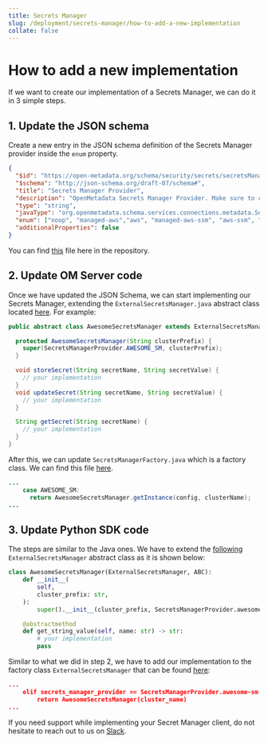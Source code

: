 ```yaml
---
title: Secrets Manager
slug: /deployment/secrets-manager/how-to-add-a-new-implementation
collate: false
---
```


# How to add a new implementation

If we want to create our implementation of a Secrets Manager, we can do it in 3 simple steps.

## 1. Update the JSON schema

Create a new entry in the JSON schema definition of the Secrets Manager provider inside the `enum` property. 

```json
{
  "$id": "https://open-metadata.org/schema/security/secrets/secretsManagerProvider.json",
  "$schema": "http://json-schema.org/draft-07/schema#",
  "title": "Secrets Manager Provider",
  "description": "OpenMetadata Secrets Manager Provider. Make sure to configure the same secrets manager providers as the ones configured on the OpenMetadata server.",
  "type": "string",
  "javaType": "org.openmetadata.schema.services.connections.metadata.SecretsManagerProvider",
  "enum": ["noop", "managed-aws","aws", "managed-aws-ssm", "aws-ssm", "in-memory", "awesome-sm"],
  "additionalProperties": false
}
```

You can find [this](https://github.com/open-metadata/OpenMetadata/blob/main/openmetadata-spec/src/main/resources/json/schema/security/secrets/secretsManagerProvider.json) file here in the repository.

## 2. Update OM Server code

Once we have updated the JSON Schema, we can start implementing our Secrets Manager, extending the `ExternalSecretsManager.java` abstract class located [here](https://github.com/open-metadata/OpenMetadata/blob/main/openmetadata-service/src/main/java/org/openmetadata/service/secrets/ExternalSecretsManager.java). For example:

```java
public abstract class AwesomeSecretsManager extends ExternalSecretsManager {

  protected AwesomeSecretsManager(String clusterPrefix) {
    super(SecretsManagerProvider.AWESOME_SM, clusterPrefix);
  }

  void storeSecret(String secretName, String secretValue) {
    // your implementation
  }
  void updateSecret(String secretName, String secretValue) {
    // your implementation
  }

  String getSecret(String secretName) {
    // your implementation
  }
}
```

After this, we can update `SecretsManagerFactory.java` which is a factory class. We can find this file [here](https://github.com/open-metadata/OpenMetadata/blob/main/openmetadata-service/src/main/java/org/openmetadata/service/secrets/SecretsManagerFactory.java).

```java
...
    case AWESOME_SM:
      return AwesomeSecretsManager.getInstance(config, clusterName);
...
```

## 3. Update Python SDK code

The steps are similar to the Java ones. We have to extend the [following](https://github.com/open-metadata/OpenMetadata/blob/main/ingestion/src/metadata/utils/secrets/external_secrets_manager.py) `ExternalSecretsManager` abstract class as it is shown below:

```python
class AwesomeSecretsManager(ExternalSecretsManager, ABC):
    def __init__(
        self,
        cluster_prefix: str,
    ):
        super().__init__(cluster_prefix, SecretsManagerProvider.awesome-sm)

    @abstractmethod
    def get_string_value(self, name: str) -> str:
        # your implementation
        pass
```

Similar to what we did in step 2, we have to add our implementation to the factory class `ExternalSecretsManager` that can be found [here](https://github.com/open-metadata/OpenMetadata/blob/main/ingestion/src/metadata/utils/secrets/secrets_manager_factory.py):

```json
...
    elif secrets_manager_provider == SecretsManagerProvider.awesome-sm:
        return AwesomeSecretsManager(cluster_name)
...
```

If you need support while implementing your Secret Manager client, do not hesitate to reach out to us on [Slack](https://slack.open-metadata.org/).
